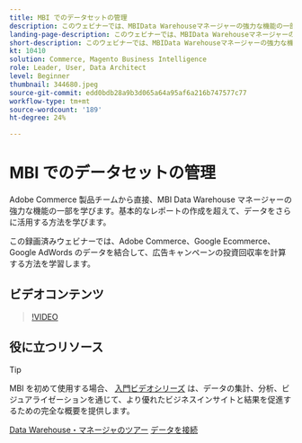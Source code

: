 ```yaml
---
title: MBI でのデータセットの管理
description: このウェビナーでは、MBIData Warehouseマネージャーの強力な機能の一部について説明します。
landing-page-description: このウェビナーでは、MBIData Warehouseマネージャーの強力な機能の一部について説明します。
short-description: このウェビナーでは、MBIData Warehouseマネージャーの強力な機能の一部について説明します。
kt: 10410
solution: Commerce, Magento Business Intelligence
role: Leader, User, Data Architect
level: Beginner
thumbnail: 344680.jpeg
source-git-commit: edd0bdb28a9b3d065a64a95af6a216b747577c77
workflow-type: tm+mt
source-wordcount: '189'
ht-degree: 24%

---
```


# MBI でのデータセットの管理

Adobe Commerce 製品チームから直接、MBI Data Warehouse マネージャーの強力な機能の一部を学びます。基本的なレポートの作成を超えて、データをさらに活用する方法を学びます。

この録画済みウェビナーでは、Adobe Commerce、Google Ecommerce、Google AdWords のデータを結合して、広告キャンペーンの投資回収率を計算する方法を学習します。

## ビデオコンテンツ

>[!VIDEO](https://video.tv.adobe.com/v/344680?quality=12&learn=on)

## 役に立つリソース

>[!TIP]
>
>MBI を初めて使用する場合、 [入門ビデオシリーズ](https://experienceleague.adobe.com/docs/commerce-learn/tutorials/mbi/introduction/1-overview.html) は、データの集計、分析、ビジュアライゼーションを通じて、より優れたビジネスインサイトと結果を促進するための完全な概要を提供します。

[Data Warehouse・マネージャのツアー](https://experienceleague.adobe.com/docs/commerce-business-intelligence/mbi/analyze/warehouse-manager/tour-dwm.html)
[データを接続](https://experienceleague.adobe.com/docs/commerce-business-intelligence/mbi/analyze/connecting/connecting-data.html)
